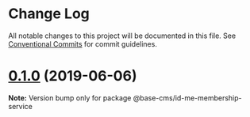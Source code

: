 # Change Log

All notable changes to this project will be documented in this file.
See [Conventional Commits](https://conventionalcommits.org) for commit guidelines.

# [0.1.0](https://github.com/base-cms/id-me/tree/master/services/membership/compare/v0.0.1...v0.1.0) (2019-06-06)

**Note:** Version bump only for package @base-cms/id-me-membership-service
